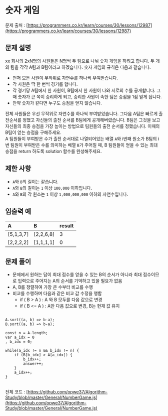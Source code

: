 # 숫자 게임
문제 출처 : [https://programmers.co.kr/learn/courses/30/lessons/12987](https://programmers.co.kr/learn/courses/30/lessons/12987)

## 문제 설명

xx 회사의 2xN명의 사원들은 N명씩 두 팀으로 나눠 숫자 게임을 하려고 합니다. 두 개의 팀을 각각 A팀과 B팀이라고 하겠습니다. 숫자 게임의 규칙은 다음과 같습니다.

-   먼저 모든 사원이 무작위로 자연수를 하나씩 부여받습니다.
-   각 사원은 딱 한 번씩 경기를 합니다.
-   각 경기당 A팀에서 한 사원이, B팀에서 한 사원이 나와 서로의 수를 공개합니다. 그때 숫자가 큰 쪽이 승리하게 되고, 승리한 사원이 속한 팀은 승점을 1점 얻게 됩니다.
-   만약 숫자가 같다면 누구도 승점을 얻지 않습니다.

전체 사원들은 우선 무작위로 자연수를 하나씩 부여받았습니다. 그다음 A팀은 빠르게 출전순서를 정했고 자신들의 출전 순서를 B팀에게 공개해버렸습니다. B팀은 그것을 보고 자신들의 최종 승점을 가장 높이는 방법으로 팀원들의 출전 순서를 정했습니다. 이때의 B팀이 얻는 승점을 구해주세요.  
A 팀원들이 부여받은 수가 출전 순서대로 나열되어있는 배열  `A`와 i번째 원소가 B팀의 i번 팀원이 부여받은 수를 의미하는 배열  `B`가 주어질 때, B 팀원들이 얻을 수 있는 최대 승점을 return 하도록 solution 함수를 완성해주세요.

## 제한 사항

-   `A`와  `B`의 길이는 같습니다.
-   `A`와  `B`의 길이는  `1`  이상  `100,000`  이하입니다.
-   `A`와  `B`의 각 원소는  `1`  이상  `1,000,000,000`  이하의 자연수입니다.

## 입출력 예

A|B|result
|:----|:----|:----
[5,1,3,7]|[2,2,6,8]|3
[2,2,2,2]|[1,1,1,1]|0

## 문제 풀이

- 문제에서 원하는 답이 최대 점수를 얻을 수 있는 B의 순서가 아니라 최대 점수이므로 입력으로 주어지는 A의 순서를 기억하고 있을 필요가 없음
- A, B를 정렬하여 가장 큰 수부터 비교를 수행
- 비교를 수행하며 다음과 같은 비교 값 수정을 행함
	- if ( B > A ) : A 와 B 모두를 다음 값으로 변경
	- if ( B <= A ) : A만 다음 값으로 변경, B는 현재 값 유지
<pre>
<code>
A.sort((a, b) => b-a);
B.sort((a, b) => b-a);

const n = A.length;
var a_idx = 0
, b_idx = 0;

while(a_idx != n && b_idx != n) {
	if (B[b_idx] > A[a_idx]) {
		b_idx++;
		answer++;
	}
	a_idx++;
}
</code>
</pre>
전체 코드 : [https://github.com/opwe37/Algorithm-Study/blob/master/General/NumberGame.js](https://github.com/opwe37/Algorithm-Study/blob/master/General/NumberGame.js)
